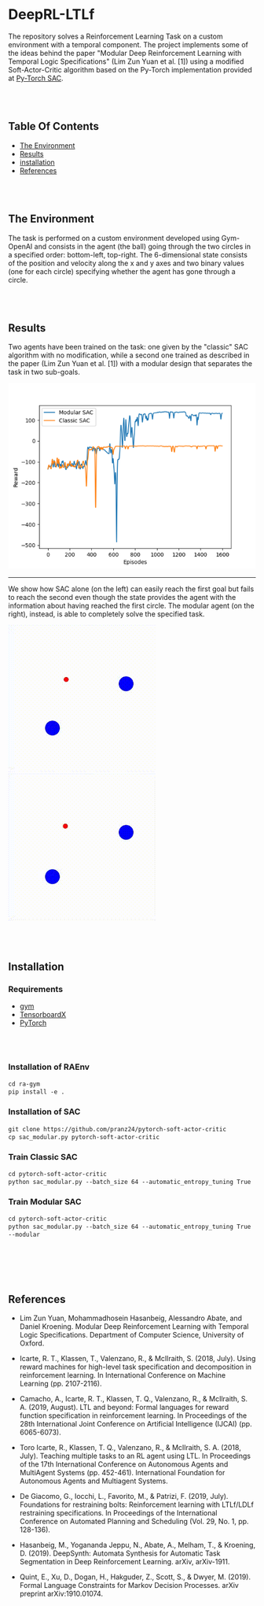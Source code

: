# DeepRL-LTLf
The repository solves a Reinforcement Learning Task on a custom environment with a temporal component. The project implements some of the ideas behind the paper "Modular Deep Reinforcement Learning with Temporal Logic Specifications" (Lim Zun Yuan et al. [1]) using a modified Soft-Actor-Critic algorithm based on the Py-Torch implementation provided at [Py-Torch SAC](https://github.com/pranz24/pytorch-soft-actor-critic).

<br><br>

## Table Of Contents
*   [The Environment](#the-environment)
*   [Results](#results)
*   [installation](#installation)
*   [References](#references)

<br><br>

## The Environment
The task is performed on a custom environment developed using Gym-OpenAI and consists in the agent (the ball) going through the two circles in a specified order: bottom-left, top-right. The 6-dimensional state consists of the position and velocity along the x and y axes and two binary values (one for each circle) specifying whether the agent has gone through a circle.   

<br><br>

## Results
Two agents have been trained on the task: one given by the "classic" SAC algorithm with no modification, while a second one trained as described in the paper (Lim Zun Yuan et al. [1]) with a modular design that separates the task in two sub-goals. 

![Reward](/img/reward.png)
________________________
We show how SAC alone (on the left) can easily reach the first goal but fails to reach the second even though the state provides the agent with the information about having reached the first circle. The modular agent (on the right), instead, is able to completely solve the specified task.


![sac_only](/img/sac_only.gif)
![sac_modular](/img/sac_modular.gif)


<br><br>
## Installation

### Requirements
*   [gym](https://github.com/openai/gym)
*   [TensorboardX](https://github.com/lanpa/tensorboardX)
*   [PyTorch](http://pytorch.org/)

<br><br>

### Installation of RAEnv

```
cd ra-gym
pip install -e .
```

### Installation of SAC

```
git clone https://github.com/pranz24/pytorch-soft-actor-critic
cp sac_modular.py pytorch-soft-actor-critic
```

### Train Classic SAC

```
cd pytorch-soft-actor-critic
python sac_modular.py --batch_size 64 --automatic_entropy_tuning True
```

### Train Modular SAC

```
cd pytorch-soft-actor-critic
python sac_modular.py --batch_size 64 --automatic_entropy_tuning True --modular
```

<br><br>
<br><br>


## References
- Lim Zun Yuan, Mohammadhosein Hasanbeig, Alessandro Abate, and Daniel Kroening. Modular Deep Reinforcement Learning with Temporal Logic Specifications. Department of Computer Science, University of Oxford.

- Icarte, R. T., Klassen, T., Valenzano, R., & McIlraith, S. (2018, July). Using reward machines for high-level task specification and decomposition in reinforcement learning. In International Conference on Machine Learning (pp. 2107-2116).
- Camacho, A., Icarte, R. T., Klassen, T. Q., Valenzano, R., & McIlraith, S. A. (2019, August). LTL and beyond: Formal languages for reward function specification in reinforcement learning. In Proceedings of the 28th International Joint Conference on Artificial Intelligence (IJCAI) (pp. 6065-6073).
- Toro Icarte, R., Klassen, T. Q., Valenzano, R., & McIlraith, S. A. (2018, July). Teaching multiple tasks to an RL agent using LTL. In Proceedings of the 17th International Conference on Autonomous Agents and MultiAgent Systems (pp. 452-461). International Foundation for Autonomous Agents and Multiagent Systems.
- De Giacomo, G., Iocchi, L., Favorito, M., & Patrizi, F. (2019, July). Foundations for restraining bolts: Reinforcement learning with LTLf/LDLf restraining specifications. In Proceedings of the International Conference on Automated Planning and Scheduling (Vol. 29, No. 1, pp. 128-136).
- Hasanbeig, M., Yogananda Jeppu, N., Abate, A., Melham, T., & Kroening, D. (2019). DeepSynth: Automata Synthesis for Automatic Task Segmentation in Deep Reinforcement Learning. arXiv, arXiv-1911.
- Quint, E., Xu, D., Dogan, H., Hakguder, Z., Scott, S., & Dwyer, M. (2019). Formal Language Constraints for Markov Decision Processes. arXiv preprint arXiv:1910.01074.
